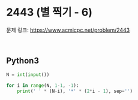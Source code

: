 # 2443 (별 찍기 - 6)

문제 링크: <https://www.acmicpc.net/problem/2443>

<br>

## Python3

```python
N = int(input())

for i in range(N, 1-1, -1):
    print(' ' * (N-i), '*' * (2*i - 1), sep='')
```
